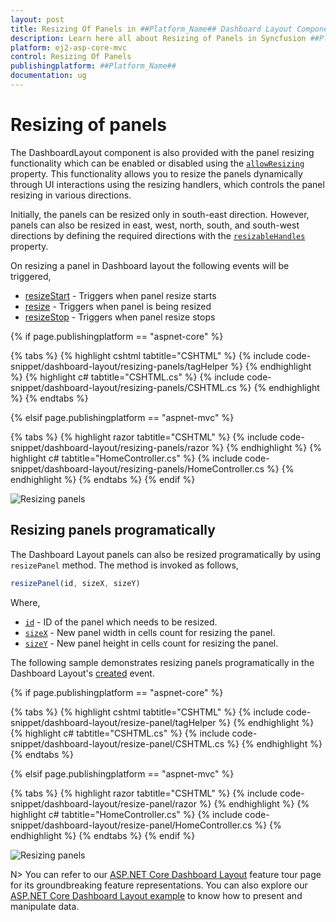 ```yaml
---
layout: post
title: Resizing Of Panels in ##Platform_Name## Dashboard Layout Component
description: Learn here all about Resizing of Panels in Syncfusion ##Platform_Name## Dashboard Layout component of Syncfusion Essential JS 2 and more.
platform: ej2-asp-core-mvc
control: Resizing Of Panels
publishingplatform: ##Platform_Name##
documentation: ug
---
```



# Resizing of panels

The DashboardLayout component is also provided with the panel resizing functionality which can be enabled or disabled using the [`allowResizing`](https://help.syncfusion.com/cr/cref_files/aspnetcore-js2/Syncfusion.EJ2~Syncfusion.EJ2.Layouts.DashboardLayout~AllowResizing.html) property. This functionality allows you to resize the panels dynamically through UI interactions using the resizing handlers, which controls the panel resizing in various directions.

Initially, the panels can be resized only in south-east direction. However, panels can also be resized in east, west, north, south, and south-west directions by defining the required directions with the [`resizableHandles`](https://help.syncfusion.com/cr/cref_files/aspnetcore-js2/Syncfusion.EJ2~Syncfusion.EJ2.Layouts.DashboardLayout~ResizableHandles.html) property.

On resizing a panel in Dashboard layout the following events will be triggered,
* [resizeStart](https://help.syncfusion.com/cr/cref_files/aspnetcore-js2/Syncfusion.EJ2~Syncfusion.EJ2.Layouts.DashboardLayout~ResizeStart.html) - Triggers when panel resize starts
* [resize](https://help.syncfusion.com/cr/cref_files/aspnetcore-js2/Syncfusion.EJ2~Syncfusion.EJ2.Layouts.DashboardLayout~Resize.html) - Triggers when panel is being resized
* [resizeStop](https://help.syncfusion.com/cr/cref_files/aspnetcore-js2/Syncfusion.EJ2~Syncfusion.EJ2.Layouts.DashboardLayout~ResizeStop.html) - Triggers when panel resize stops

{% if page.publishingplatform == "aspnet-core" %}

{% tabs %}
{% highlight cshtml tabtitle="CSHTML" %}
{% include code-snippet/dashboard-layout/resizing-panels/tagHelper %}
{% endhighlight %}
{% highlight c# tabtitle="CSHTML.cs" %}
{% include code-snippet/dashboard-layout/resizing-panels/CSHTML.cs %}
{% endhighlight %}
{% endtabs %}

{% elsif page.publishingplatform == "aspnet-mvc" %}

{% tabs %}
{% highlight razor tabtitle="CSHTML" %}
{% include code-snippet/dashboard-layout/resizing-panels/razor %}
{% endhighlight %}
{% highlight c# tabtitle="HomeController.cs" %}
{% include code-snippet/dashboard-layout/resizing-panels/HomeController.cs %}
{% endhighlight %}
{% endtabs %}
{% endif %}

![Resizing panels](./../images/resizing_panels.PNG)

## Resizing panels programatically

The Dashboard Layout panels can also be resized programatically by using `resizePanel` method. The method is invoked as follows,

```js
resizePanel(id, sizeX, sizeY)

```

Where,
* [`id`](https://help.syncfusion.com/cr/cref_files/aspnetcore-js2/Syncfusion.EJ2~Syncfusion.EJ2.Layouts.DashboardLayoutPanel~Id.html) - ID of the panel which needs to be resized.
* [`sizeX`](https://help.syncfusion.com/cr/cref_files/aspnetcore-js2/Syncfusion.EJ2~Syncfusion.EJ2.Layouts.DashboardLayoutPanel~SizeX.html) - New panel width in cells count for resizing the panel.
* [`sizeY`](https://help.syncfusion.com/cr/cref_files/aspnetcore-js2/Syncfusion.EJ2~Syncfusion.EJ2.Layouts.DashboardLayoutPanel~SizeY.html) - New panel height in cells count for resizing the panel.

The following sample demonstrates resizing panels programatically in the Dashboard Layout's [created](https://help.syncfusion.com/cr/cref_files/aspnetcore-js2/Syncfusion.EJ2~Syncfusion.EJ2.Layouts.DashboardLayout~Created.html) event.

{% if page.publishingplatform == "aspnet-core" %}

{% tabs %}
{% highlight cshtml tabtitle="CSHTML" %}
{% include code-snippet/dashboard-layout/resize-panel/tagHelper %}
{% endhighlight %}
{% highlight c# tabtitle="CSHTML.cs" %}
{% include code-snippet/dashboard-layout/resize-panel/CSHTML.cs %}
{% endhighlight %}
{% endtabs %}

{% elsif page.publishingplatform == "aspnet-mvc" %}

{% tabs %}
{% highlight razor tabtitle="CSHTML" %}
{% include code-snippet/dashboard-layout/resize-panel/razor %}
{% endhighlight %}
{% highlight c# tabtitle="HomeController.cs" %}
{% include code-snippet/dashboard-layout/resize-panel/HomeController.cs %}
{% endhighlight %}
{% endtabs %}
{% endif %}

![Resizing panels](./../images/resize_panel.PNG)

N> You can refer to our [ASP.NET Core Dashboard Layout](https://www.syncfusion.com/aspnet-core-ui-controls/dashboard-layout) feature tour page for its groundbreaking feature representations. You can also explore our [ASP.NET Core Dashboard Layout example](https://ej2.syncfusion.com/aspnetcore/DashboardLayout/DefaultFunctionalities#/material) to know how to present and manipulate data.